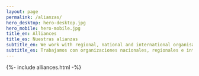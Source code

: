 ```yaml
---
layout: page
permalink: /alianzas/
hero_desktop: hero-desktop.jpg
hero_mobile: hero-mobile.jpg
title_en: Alliances
title_es: Nuestras alianzas
subtitle_en: We work with regional, national and international organisations to advance new frontiers in economic, social and cultural rights.
subtitle_es: Trabajamos con organizaciones nacionales, regionales e internacionales para impulsar nuevas fronteras en los derechos económicos, sociales y culturales.
---
```


{%- include alliances.html -%}
